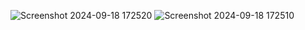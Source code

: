 ![Screenshot 2024-09-18 172520](https://github.com/user-attachments/assets/168d766b-4d3a-443c-86a1-dd4a1d73b1b0)
![Screenshot 2024-09-18 172510](https://github.com/user-attachments/assets/cc2b4434-1158-498b-86c6-fa8f10c977b0)
